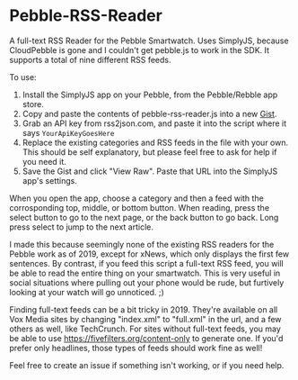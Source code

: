 # Pebble-RSS-Reader
A full-text RSS Reader for the Pebble Smartwatch. Uses SimplyJS, because CloudPebble is gone and I couldn't get pebble.js to work in the SDK. It supports a total of nine different RSS feeds.

To use:
1. Install the SimplyJS app on your Pebble, from the Pebble/Rebble app store.
2. Copy and paste the contents of pebble-rss-reader.js into a new [Gist](https://gist.github.com).
3. Grab an API key from rss2json.com, and paste it into the script where it says `YourApiKeyGoesHere`
4. Replace the existing categories and RSS feeds in the file with your own. This should be self explanatory, but please feel free to ask for help if you need it.
5. Save the Gist and click "View Raw". Paste that URL into the SimplyJS app's settings.

When you open the app, choose a category and then a feed with the corrosponding top, middle, or bottom button. When reading, press the select button to go to the next page, or the back button to go back. Long press select to jump to the next article.

I made this because seemingly none of the existing RSS readers for the Pebble work as of 2019, except for xNews, which only displays the first few sentences. By contrast, if you feed this script a full-text RSS feed, you will be able to read the entire thing on your smartwatch. This is very useful in social situations where pulling out your phone would be rude, but furtively looking at your watch will go unnoticed. ;)

Finding full-text feeds can be a bit tricky in 2019. They're available on all Vox Media sites by changing "index.xml" to "full.xml" in the url, and a few others as well, like TechCrunch. For sites without full-text feeds, you may be able to use https://fivefilters.org/content-only to generate one. If you'd prefer only headlines, those types of feeds should work fine as well!

Feel free to create an issue if something isn't working, or if you need help.
